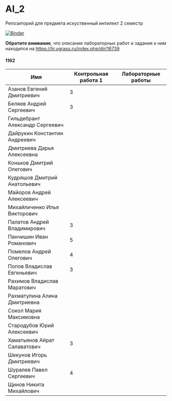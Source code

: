 # AI_2
Репозиторий для предмета искуственный интилект 2 семестр

[![Binder](https://mybinder.org/badge.svg)](https://mybinder.org/v2/gh/pyro-bot/AI_2/master)

 **Обратите внимание**, что описание лабораторных работ и задания к ним находится на https://lir.ugrasu.ru/index.php/dir/16739

 #### 1162
 |Имя|Контрольная работа 1|Лабораторные работы|
 |---|--------------------|-------------------|
 |Азанов Евгений Дмитриевич|3||
 |Беляев Андрей Сергеевич|3|
 |Гильдебрант Александр Сергеевич|
 |Дайрукин Константин Андреевич|
 |Дмитриева Дарья Алексеевна|
 |Коньков Дмитрий Олегович|||
 |Кудряшов Дмитрий Анатольевич|
 |Майоров Андрей Алексеевич|||
 |Михайличенко Илья Викторович|
 |Палатов Андрей Владимирович|3|
 |Панчишин Иван Романович|5||
 |Помелов Андрей Олегович|4||
 |Попов Владислав Евгеньевич|3||
 |Рахимов Владислав Маратович|
 |Рахматулина Алина Дмитриевна|
 |Сокол Мария Максимовна|
 |Стародубов Юрий Алексеевич||
 |Хаматьянов Айрат Салаватович|3|
 |Шекунов Игорь Дмитриевич|
 |Шуралев Павел Сергеевич|4||
 |Щинов Никита Михайлович|



